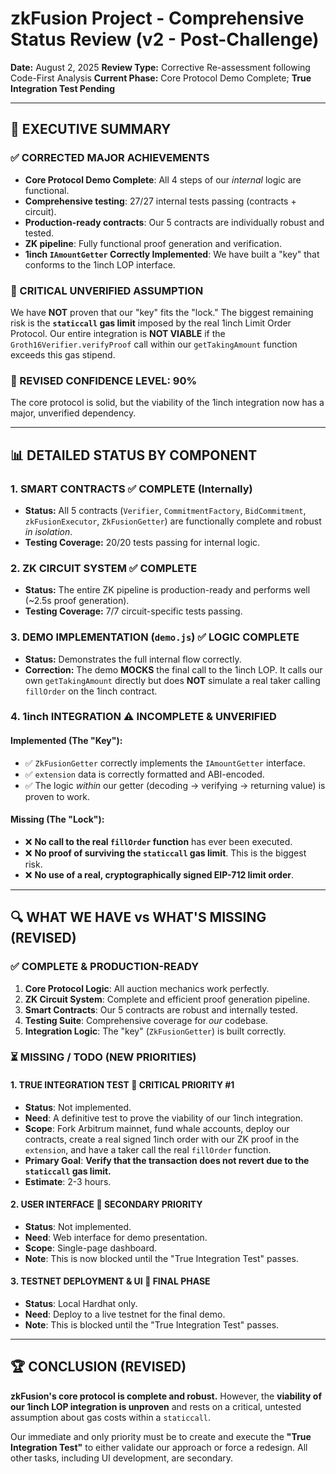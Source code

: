 # zkFusion Project - Comprehensive Status Review (v2 - Post-Challenge)

**Date:** August 2, 2025
**Review Type:** Corrective Re-assessment following Code-First Analysis
**Current Phase:** Core Protocol Demo Complete; **True Integration Test Pending**

---

## 🎯 **EXECUTIVE SUMMARY**

### **✅ CORRECTED MAJOR ACHIEVEMENTS**
- **Core Protocol Demo Complete**: All 4 steps of our *internal* logic are functional.
- **Comprehensive testing**: 27/27 internal tests passing (contracts + circuit).
- **Production-ready contracts**: Our 5 contracts are individually robust and tested.
- **ZK pipeline**: Fully functional proof generation and verification.
- **1inch `IAmountGetter` Correctly Implemented**: We have built a "key" that conforms to the 1inch LOP interface.

### **🚨 CRITICAL UNVERIFIED ASSUMPTION**
We have **NOT** proven that our "key" fits the "lock." The biggest remaining risk is the **`staticcall` gas limit** imposed by the real 1inch Limit Order Protocol. Our entire integration is **NOT VIABLE** if the `Groth16Verifier.verifyProof` call within our `getTakingAmount` function exceeds this gas stipend.

### **🎯 REVISED CONFIDENCE LEVEL: 90%**
The core protocol is solid, but the viability of the 1inch integration now has a major, unverified dependency.

---

## 📊 **DETAILED STATUS BY COMPONENT**

### **1. SMART CONTRACTS** ✅ **COMPLETE (Internally)**
- **Status:** All 5 contracts (`Verifier`, `CommitmentFactory`, `BidCommitment`, `zkFusionExecutor`, `ZkFusionGetter`) are functionally complete and robust *in isolation*.
- **Testing Coverage:** 20/20 tests passing for internal logic.

### **2. ZK CIRCUIT SYSTEM** ✅ **COMPLETE**
- **Status:** The entire ZK pipeline is production-ready and performs well (~2.5s proof generation).
- **Testing Coverage:** 7/7 circuit-specific tests passing.

### **3. DEMO IMPLEMENTATION (`demo.js`)** ✅ **LOGIC COMPLETE**
- **Status:** Demonstrates the full internal flow correctly.
- **Correction:** The demo **MOCKS** the final call to the 1inch LOP. It calls our own `getTakingAmount` directly but does **NOT** simulate a real taker calling `fillOrder` on the 1inch contract.

### **4. 1inch INTEGRATION** ⚠️ **INCOMPLETE & UNVERIFIED**

#### **Implemented (The "Key"):**
- ✅ `ZkFusionGetter` correctly implements the `IAmountGetter` interface.
- ✅ `extension` data is correctly formatted and ABI-encoded.
- ✅ The logic *within* our getter (decoding -> verifying -> returning value) is proven to work.

#### **Missing (The "Lock"):**
- ❌ **No call to the real `fillOrder` function** has ever been executed.
- ❌ **No proof of surviving the `staticcall` gas limit**. This is the biggest risk.
- ❌ **No use of a real, cryptographically signed EIP-712 limit order**.

---

## 🔍 **WHAT WE HAVE vs WHAT'S MISSING (REVISED)**

### **✅ COMPLETE & PRODUCTION-READY**
1.  **Core Protocol Logic**: All auction mechanics work perfectly.
2.  **ZK Circuit System**: Complete and efficient proof generation pipeline.
3.  **Smart Contracts**: Our 5 contracts are robust and internally tested.
4.  **Testing Suite**: Comprehensive coverage for *our* codebase.
5.  **Integration Logic**: The "key" (`ZkFusionGetter`) is built correctly.

### **⏳ MISSING / TODO (NEW PRIORITIES)**

#### **1. TRUE INTEGRATION TEST** 🎯 **CRITICAL PRIORITY #1**
- **Status**: Not implemented.
- **Need**: A definitive test to prove the viability of our 1inch integration.
- **Scope**: Fork Arbitrum mainnet, fund whale accounts, deploy our contracts, create a real signed 1inch order with our ZK proof in the `extension`, and have a taker call the real `fillOrder` function.
- **Primary Goal**: **Verify that the transaction does not revert due to the `staticcall` gas limit.**
- **Estimate**: 2-3 hours.

#### **2. USER INTERFACE** 🎯 **SECONDARY PRIORITY**
- **Status**: Not implemented.
- **Need**: Web interface for demo presentation.
- **Scope**: Single-page dashboard.
- **Note**: This is now blocked until the "True Integration Test" passes.

#### **3. TESTNET DEPLOYMENT & UI** 🎯 **FINAL PHASE**
- **Status**: Local Hardhat only.
- **Need**: Deploy to a live testnet for the final demo.
- **Note**: This is blocked until the "True Integration Test" passes.

---

## 🏆 **CONCLUSION (REVISED)**

**zkFusion's core protocol is complete and robust.** However, the **viability of our 1inch LOP integration is unproven** and rests on a critical, untested assumption about gas costs within a `staticcall`.

Our immediate and only priority must be to create and execute the **"True Integration Test"** to either validate our approach or force a redesign. All other tasks, including UI development, are secondary. 